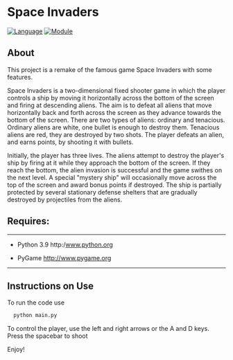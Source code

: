 # Space Invaders

[![Language](https://img.shields.io/badge/language-python-blue.svg?style=flat)](https://www.python.org)
[![Module](https://img.shields.io/badge/module-pygame-brightgreen.svg?style=flat)](http://www.pygame.org/news.html)

## About

This project is a remake of the famous game Space Invaders with some features.

Space Invaders is a two-dimensional fixed shooter game in which the player controls a ship by moving it horizontally across the bottom of the screen and firing at descending aliens. The aim is to defeat all aliens that move horizontally back and forth across the screen as they advance towards the bottom of the screen. There are two types of aliens: ordinary and tenacious. Ordinary aliens are white, one bullet is enough to destroy them. Tenacious aliens are red, they are destroyed by two shots. The player defeats an alien, and earns points, by shooting it with bullets. 

Initially, the player has three lives. The aliens attempt to destroy the player's ship by firing at it while they approach the bottom of the screen. If they reach the bottom, the alien invasion is successful and the game swithes on the next level. A special "mystery ship" will occasionally move across the top of the screen and award bonus points if destroyed. The ship is partially protected by several stationary defense shelters that are gradually destroyed by projectiles from the aliens.

## Requires:
---------
- Python 3.9
  http:/www.python.org

- PyGame
  http://www.pygame.org

------

## Instructions on Use

To run the code use
```python
  python main.py
```
To control the player, use the left and right arrows or the A and D keys. Press the spacebar to shoot

Enjoy!
